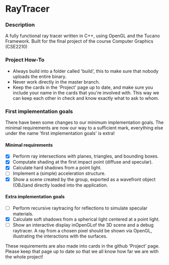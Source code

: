 # RayTracer

### Description 
A fully functional ray tracer written in C++, using OpenGL and the Tucano Framework. Built for the final project of the course Computer Graphics (CSE2210)

### Project How-To
- Always build into a folder called 'build', this to make sure that nobody uploads the entire binary.
- Never work directly in the master branch.
- Keep the cards in the 'Project' page up to date, and make sure you include your name in the cards that you're involved with. This way we can keep each other in check and know exactly what to ask to whom. 

### First implementation goals
There have been some changes to our minimum implementation goals. The minimal requirements are now our way to a sufficient mark,
everything else under the name 'first implementation goals' is extra!

#### Minimal requirements
- [x] Perform ray intersections with planes, triangles, and bounding boxes.
- [x] Computate shading at the first impact point (diffuse and specular).
- [x] Calculate hard shadows from a point light.
- [ ] Implement a (simple) acceleration structure.
- [x] Show a scene created by the group, exported as a wavefront object (OBJ)and directly loaded into the application.

#### Extra implementation goals
- [ ] Perform recursive raytracing for reflections to simulate specular materials.
- [x] Calculate soft shadows from a spherical light centered at a point light.
- [ ] Show an interactive display inOpenGLof the 3D scene and a debug raytracer. A ray from a chosen pixel should be shown via OpenGL, illustrating the interactions with the surfaces.

These requirements are also made into cards in the github 'Project' page. Please keep that page up to date so that we all know how far we are with the whole project!
